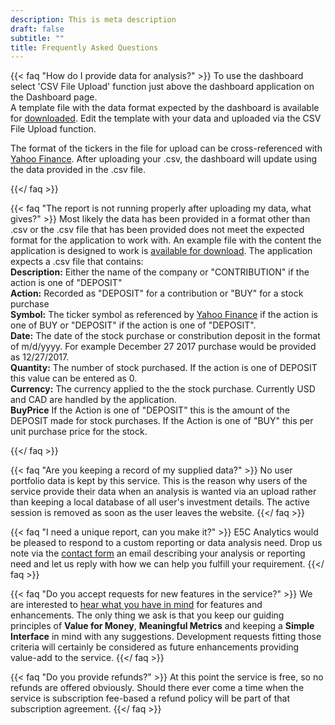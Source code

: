 ```yaml
---
description: This is meta description
draft: false
subtitle: ""
title: Frequently Asked Questions
---
```

{{< faq "How do I provide data for analysis?" >}}
To use the dashboard select 'CSV File Upload' function just above the dashboard application on the Dashboard page.    
A template file with the data format expected by the dashboard is available for [downloaded](files/MYPORTFOLIO.zip). Edit the template with your data and uploaded via the CSV File Upload function.  

The format of the tickers in the file for upload can be cross-referenced with [Yahoo Finance](https://finance.yahoo.com). After uploading your .csv, the dashboard will update using the data provided in the .csv file.  
 
{{</ faq >}}

{{< faq "The report is not running properly after uploading my data, what gives?" >}}
Most likely the data has been provided in a format other than .csv or the .csv file that has been provided does not meet the expected format for the application to work with. An example file with the content the application is designed to work is [available for download](files/MYPORTFOLIO.zip). The application expects a .csv file that contains:  
**Description:** Either the name of the company or "CONTRIBUTION" if the action is one of "DEPOSIT"  
**Action:** Recorded as "DEPOSIT" for a contribution or "BUY" for a stock purchase  
**Symbol:** The ticker symbol as referenced by [Yahoo Finance](https://finance.yahoo.com) if the action is one of BUY or "DEPOSIT" if the action is one of "DEPOSIT".  
**Date:** The date of the stock purchase or constribution deposit in the format of m/d/yyyy.  For example December 27 2017 purchase would be provided as 12/27/2017.  
**Quantity:** The number of stock purchased.  If the action is one of DEPOSIT this value can be entered as 0.  
**Currency:** The currency applied to the the stock purchase.  Currently USD and CAD are handled by the application.  
**BuyPrice** If the Action is one of "DEPOSIT" this is the amount of the DEPOSIT made for stock purchases.  If the Action is one of "BUY" this per unit purchase price for the stock.  

{{</ faq >}}

{{< faq "Are you keeping a record of my supplied data?" >}}
No user portfolio data is kept by this service.  This is the reason why users of the service provide their data when an analysis is wanted via an upload rather than keeping a local database of all user's investment details.  The active session is removed as soon as the user leaves the website.
{{</ faq >}}

{{< faq "I need a unique report, can you make it?" >}}
E5C Analytics would be pleased to respond to a custom reporting or data analysis need.  Drop us note via the [contact form](/contact) an email describing your analysis or reporting need and let us reply with how we can help you fulfill your requirement.
{{</ faq >}}


{{< faq "Do you accept requests for new features in the service?" >}}
We are interested to [hear what you have in mind](/contact) for features and enhancements.  The only thing we ask is that you keep our guiding principles of **Value for Money**, **Meaningful Metrics** and keeping a **Simple Interface** in mind with any suggestions.    Development requests fitting those criteria will certainly be considered as future enhancements providing value-add to the service.
{{</ faq >}}

{{< faq "Do you provide refunds?" >}}
At this point the service is free, so no refunds are offered obviously.  Should there ever come a time when the service is subscription fee-based a refund policy will be part of that subscription agreement. 
{{</ faq >}}


